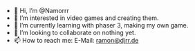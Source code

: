 - 👋 Hi, I’m @Namorrr
- 👀 I’m interested in video games and creating them.
- 🌱 I’m currently learning with phaser 3, making my own game.
- 💞️ I’m looking to collaborate on nothing yet.
- 📫 How to reach me: E-Mail: ramon@djrr.de
